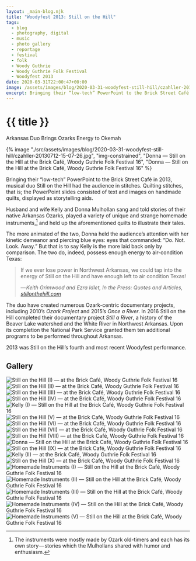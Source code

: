 ```yaml
---
layout: _main-blog.njk
title: "Woodyfest 2013: Still on the Hill"
tags: 
  - blog
  - photography, digital
  - music
  - photo gallery
  - reportage
  - festival
  - folk
  - Woody Guthrie
  - Woody Guthrie Folk Festival
  - Woodyfest 2013
date: 2020-03-31T22:00:47+00:00
image: /assets/images/blog/2020-03-31-woodyfest-still-hill/czahller-20130712-15-07-26.jpg
excerpt: Bringing their “low-tech” PowerPoint to the Brick Street Café in 2013, musical duo Still on the Hill had the audience in stitches.
---
```


<hgroup>
  <stack-l>

<!-- markdownlint-disable MD025 -->
# {{ title }}
<!-- markdownlint-enable MD025 -->
Arkansas Duo Brings Ozarks Energy to Okemah
  </stack-l>
</hgroup><mpb-dialog-img>

{% image "./src/assets/images/blog/2020-03-31-woodyfest-still-hill/czahller-20130712-15-07-26.jpg", "img-constrained", "Donna — Still on the Hill at the Brick Café, Woody Guthrie Folk Festival 16", "Donna — Still on the Hill at the Brick Café, Woody Guthrie Folk Festival 16" %}</mpb-dialog-img>

Bringing their “low-tech” PowerPoint to the Brick Street Café in <time datetime="2013-0712T15:00-5:00">2013</time>, musical duo <span class="h-card p-organization">Still on the Hill</span> had the audience in stitches. Quilting stitches, that is; the PowerPoint slides consisted of text and images on handmade quilts, displayed as storytelling aids.

Husband and wife <span class="h-card p-name p-given-name">Kelly</span> and <span class="h-card p-name">Donna Mulhollan</span> sang and told stories of their native Arkansas Ozarks, played a variety of unique and strange homemade instruments,[^1] and held up the aforementioned quilts to illustrate their tales.

[^1]: The instruments were mostly made by Ozark old-timers and each has its own story&NoBreak;&hairsp;&NoBreak;&mdash;&NoBreak;&hairsp;&NoBreak;stories which the Mulhollans shared with humor and enthusiasm.

The more animated of the two, Donna held the audience’s attention with her kinetic demeanor and piercing blue eyes: eyes that commanded: <q>Do. Not. Look. Away.</q> But that is to say Kelly is the more laid back only by comparison. The two do, indeed, possess enough energy to air-condition Texas:

<blockquote>

If we ever lose power in Northwest Arkansas, we could tap into the energy of Still on the Hill and have enough left to air condition Texas!

<footer aria-label="citation">&mdash;&NoBreak;&hairsp;&NoBreak;<cite class="full-citation"><span class="h-card p-name">Keith Grimwood</span> and <span class="h-card p-name">Ezra Idlet</span>, <span class="short-work">In the Press: Quotes and Articles,</span> <a href="http://www.stillonthehill.com/in-the-press" target="_blank" rel="external noopener">stillonthehill.com</a></cite>
</footer></blockquote>

The duo have created numerous Ozark-centric documentary projects, including <time datetime="2010">2010</time>’s <cite>Ozark Project</cite> and <time datetime="2015">2015</time>’s <cite>Once a River</cite>. In <time datetime="2016">2016</time> Still on the Hill completed their documentary project <cite>Still a River</cite>, a history of the Beaver Lake watershed and the White River in Northwest Arkansas. Upon its completion the <span class="h-card p-organization">National Park Service</span> granted them ten additional programs to be performed throughout Arkansas.

<time datetime="2013-0712T15:00-5:00">2013</time> was Still on the Hill’s fourth and most recent Woodyfest performance.

## Gallery

<mpb-dialog-gallery hint rel cols="8">

  ![Still on the Hill (I) — at the Brick Café, Woody Guthrie Folk Festival 16](/assets/images/blog/2020-03-31-woodyfest-still-hill/czahller-20130712-14-57-49.jpg)
  ![Still on the Hill (II) — at the Brick Café, Woody Guthrie Folk Festival 16](/assets/images/blog/2020-03-31-woodyfest-still-hill/czahller-20130712-15-00-31.jpg)
  ![Still on the Hill (III) — at the Brick Café, Woody Guthrie Folk Festival 16](/assets/images/blog/2020-03-31-woodyfest-still-hill/czahller-20130712-15-01-49.jpg)
  ![Still on the Hill (IV) — at the Brick Café, Woody Guthrie Folk Festival 16](/assets/images/blog/2020-03-31-woodyfest-still-hill/czahller-20130712-15-02-16.jpg)
  ![Kelly (I) — Still on the Hill at the Brick Café, Woody Guthrie Folk Festival 16](/assets/images/blog/2020-03-31-woodyfest-still-hill/czahller-20130712-15-04-05.jpg)
  ![Still on the Hill (V) — at the Brick Café, Woody Guthrie Folk Festival 16](/assets/images/blog/2020-03-31-woodyfest-still-hill/czahller-20130712-15-04-28.jpg)
  ![Still on the Hill (VI) — at the Brick Café, Woody Guthrie Folk Festival 16](/assets/images/blog/2020-03-31-woodyfest-still-hill/czahller-20130712-15-05-05.jpg)
  ![Still on the Hill (VII) — at the Brick Café, Woody Guthrie Folk Festival 16](/assets/images/blog/2020-03-31-woodyfest-still-hill/czahller-20130712-15-05-15.jpg)
  ![Still on the Hill (VIII) — at the Brick Café, Woody Guthrie Folk Festival 16](/assets/images/blog/2020-03-31-woodyfest-still-hill/czahller-20130712-15-06-05.jpg)
  ![Donna — Still on the Hill at the Brick Café, Woody Guthrie Folk Festival 16](/assets/images/blog/2020-03-31-woodyfest-still-hill/czahller-20130712-15-07-26.jpg)
  ![Still on the Hill (IX) — at the Brick Café, Woody Guthrie Folk Festival 16](/assets/images/blog/2020-03-31-woodyfest-still-hill/czahller-20130712-15-08-48.jpg)
  ![Kelly (II) — at the Brick Café, Woody Guthrie Folk Festival 16](/assets/images/blog/2020-03-31-woodyfest-still-hill/czahller-20130712-15-13-10.jpg)
  ![Still on the Hill (X) — at the Brick Café, Woody Guthrie Folk Festival 16](/assets/images/blog/2020-03-31-woodyfest-still-hill/czahller-20130712-15-16-25.jpg)
  ![Homemade Instruments (I) — Still on the Hill at the Brick Café, Woody Guthrie Folk Festival 16](/assets/images/blog/2020-03-31-woodyfest-still-hill/czahller-20130712-15-17-09.jpg)
  ![Homemade Instruments (II) — Still on the Hill at the Brick Café, Woody Guthrie Folk Festival 16](/assets/images/blog/2020-03-31-woodyfest-still-hill/czahller-20130712-15-17-22.jpg)
  ![Homemade Instruments (III) — Still on the Hill at the Brick Café, Woody Guthrie Folk Festival 16](/assets/images/blog/2020-03-31-woodyfest-still-hill/czahller-20130712-15-18-58.jpg)
  ![Homemade Instruments (IV) — Still on the Hill at the Brick Café, Woody Guthrie Folk Festival 16](/assets/images/blog/2020-03-31-woodyfest-still-hill/czahller-20130712-15-21-18.jpg)
  ![Homemade Instruments (V) — Still on the Hill at the Brick Café, Woody Guthrie Folk Festival 16](/assets/images/blog/2020-03-31-woodyfest-still-hill/czahller-20130712-15-21-44.jpg)
</mpb-dialog-gallery>
